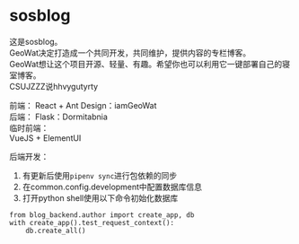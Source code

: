 # sosblog
这是sosblog。  
GeoWat决定打造成一个共同开发，共同维护，提供内容的专栏博客。  
GeoWat想让这个项目开源、轻量、有趣。希望你也可以利用它一键部署自己的寝室博客。  
CSUJZZZ说hhvygutyrty

前端：
React + Ant Design：iamGeoWat  
后端：
Flask：Dormitabnia  
临时前端：  
VueJS + ElementUI

后端开发：  
1. 有更新后使用```pipenv sync```进行包依赖的同步
2. 在common.config.development中配置数据库信息
3. 打开python shell使用以下命令初始化数据库
```
from blog_backend.author import create_app, db
with create_app().test_request_context():
    db.create_all()
```